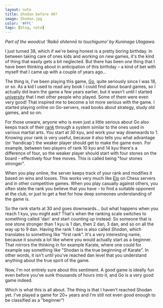 ```yaml
---
layout: note
title: Shodan before 40?
image: Shodan.jpg
color: '#FFC'
tags: [blog, note]
---
```


*Part of the woodcut 'Raikō shitennō to tsuchigumo' by Kuninaga Utagawa.*

I just turned 38, which if we're being honest is a pretty boring
birthday. In between taking care of ones kids and working on new
games, it's the kind of thing that easily gets a bit
neglected. But there has been *one* thing that I have been thinking about in
anticipation of this birthday – a kind of bet with myself that I
came up with a couple of years ago...

The thing is, I've been playing this game, [Go](https://en.m.wikipedia.org/wiki/Go_(game)), quite seriously since
I was 18, or so. As a kid I used to read any book I could find about
board games, so I actually did learn the game a few years earlier, but
it wasn't until I started [university](https://www.his.se/dataspel)
that I met other people who played. Some of them were even very good!
That inspired me to become a lot more serious with the game. I started
playing online on Go-servers, read books about strategy, study old
games, and so on.

For those unware, anyone who is even just a little serious about Go also keeps
track of their
[rank](https://en.m.wikipedia.org/wiki/Go_ranks_and_ratings) through a
system similar to the ones used in various martial arts. You start at
30 kyu, and work your way downwards to 1. Knowing your rank is very useful,
because it also tells you what advantage (or 'handicap') the
weaker player should get to make the game even. For example, between
two players of rank 10 kyu and 14 kyu there's a difference of four, so
the weaker player should start with four stones on the board –
effectively four free moves. This is called being "four stones
stronger".

When you play online, the server keeps track of your rank and modifies
it based on wins and losses. This works very much like
[Elo](https://sv.wikipedia.org/wiki/Elo-rating) on Chess servers and
in other competitive games. When you play casually against others, you
often state the rank you believe that you have – to find a suitable
opponent at the club, or just to get a feel for how
deep someones understanding of the game is.

So the rank starts at 30 and goes downwards... but what happens when
you reach 1 kyu, you might ask? That's when the ranking scale switches
to something called 'dan' and start counting up instead. So someone
that is one stone stronger than 1 kyu is 1 dan, then 2 dan, 3 dan, and
so on all the way up to 9 dan. Having the rank 1 dan is also called
*Shodan*, which translates to something like "first rank". It's a very
interesting name, because it sounds a lot like where you would
actually start as a beginner. That mirrors the thinking in for example
Karate, where one could for example say something like "Shodan is the
true beginning of Karate". In other words, it isn't until you've
reached dan level that you understand anything about the true spirit
of the game.

Now, I'm not entirely sure about this sentiment. A good game is
ideally fun even before you've sunk thousands of hours into it, and Go
is a very good game indeed.

Which is what this is all about. The thing is that I haven't reached
Shodan yet. I've played a game for 20+ years and I'm still not even
good enough to be classified as a "beginner"!
